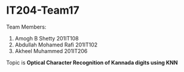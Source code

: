 # IT204-Team17

Team Members:
1. Amogh B Shetty 201IT108
2. Abdullah Mohamed Rafi 201IT102
3. Akheel Muhammed 201IT206

Topic is **Optical Character Recognition of Kannada digits using KNN**
